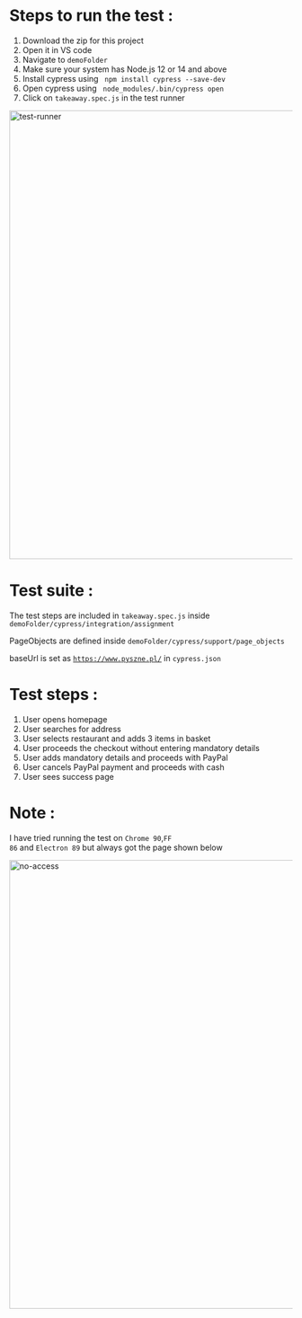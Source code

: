 # Steps to run the test :

1. Download the zip for this project
2. Open it in VS code
3. Navigate to <code>demoFolder</code>
4. Make sure your system has Node.js 12 or 14 and above
5. Install cypress using <code> npm install cypress --save-dev </code>
6. Open cypress using <code> node_modules/.bin/cypress open </code>
7. Click on <code>takeaway.spec.js</code> in the test runner
<img width="799" alt="test-runner" src="https://user-images.githubusercontent.com/82906434/115956423-df4cd380-a4fc-11eb-9477-5e9d28059a9d.png">




# Test suite :
The test steps are included in <code>takeaway.spec.js</code> inside <code>demoFolder/cypress/integration/assignment</code>

PageObjects are defined inside <code>demoFolder/cypress/support/page_objects</code>

baseUrl is set as <code>https://www.pyszne.pl/</code> in <code>cypress.json</code>

# Test steps :
1. User opens homepage
2. User searches for address
3. User selects restaurant and adds 3 items in basket
4. User proceeds the checkout without entering mandatory details
5. User adds mandatory details and proceeds with PayPal
6. User cancels PayPal payment and proceeds with cash
7. User sees success page

# Note :
I have tried running the test on <code>Chrome 90</code>,<code>FF 86</code> and <code>Electron 89</code> 
but always got the page shown below

<img width="799" alt="no-access" src="https://user-images.githubusercontent.com/82906434/115956040-e8d53c00-a4fa-11eb-9e1d-ab8f6acec988.png">
